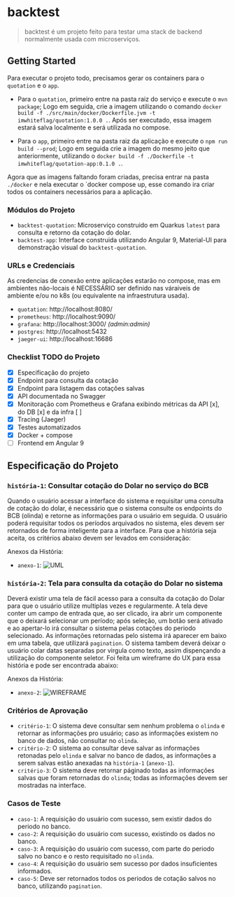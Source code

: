 # backtest
> backtest é um projeto feito para testar uma stack de backend normalmente usada com microserviços.

## Getting Started

Para executar o projeto todo, precisamos gerar os containers para o `quotation` e o `app`.

- Para o `quotation`, primeiro entre na pasta raiz do serviço e execute o `mvn package`; Logo em seguida, crie a imagem utilizando o comando `docker build -f ./src/main/docker/Dockerfile.jvm -t imwhiteflag/quotation:1.0.0 .`. Após ser executado, essa imagem estará salva localmente e será utilizada no compose.

- Para o `app`, primeiro entre na pasta raiz da aplicação e execute o `npm run build --prod`; Logo em seguida crie a imagem do mesmo jeito que anteriormente, utilizando o `docker build -f ./Dockerfile -t imwhiteflag/quotation-app:0.1.0 .`.

Agora que as imagens faltando foram criadas, precisa entrar na pasta `./docker` e nela executar o `docker compose up, esse comando ira criar todos os containers necessários para a aplicação.

### Módulos do Projeto

- `backtest-quotation`: Microserviço construido em Quarkus `latest` para consulta e retorno da cotação do dolar.
- `backtest-app`: Interface construida utilizando Angular 9, Material-UI para demonstração visual do `backtest-quotation`.

### URLs e Credenciais
As credencias de conexão entre aplicações estarão no compose, mas em ambientes não-locais é NECESSÁRIO ser definido nas váraiveis de ambiente e/ou no k8s (ou equivalente na infraestrutura usada).

-  `quotation`: http://localhost:8080/
-  `prometheus`: http://localhost:9090/
-  `grafana`: http://localhost:3000/ _(admin:admin)_
-  `postgres`: http://localhost:5432
-  `jaeger-ui`: http://localhost:16686

### Checklist TODO do Projeto
- [x] Especificação do projeto
- [x] Endpoint para consulta da cotação
- [x] Endpoint para listagem das cotações salvas
- [x] API documentada no Swagger
- [x] Monitoração com Prometheus e Grafana exibindo métricas da API [x], do DB [x] e da infra [ ]
- [x] Tracing (Jaeger)
- [x] Testes automatizados
- [x] Docker + compose
- [ ] Frontend em Angular 9

## Especificação do Projeto

### `história-1`: Consultar cotação do Dolar no serviço do BCB
Quando o usuário acessar a interface do sistema e requisitar uma consulta de cotação do dolar, é necessário que o sistema consulte os endpoints do BCB (olinda) e retorne as informações para o usuário em seguida.
O usuário poderá requisitar todos os períodos arquivados no sistema, eles devem ser retornados de forma inteligente para a interface.
Para que a história seja aceita, os critérios abaixo devem ser levados em consideração:

Anexos da História:
- `anexo-1`: ![UML](https://i.ibb.co/VHCG1JQ/Whats-App-Image-2022-08-28-at-6-04-11-PM.jpg)

### `história-2`: Tela para consulta da cotação do Dolar no sistema
Deverá existir uma tela de fácil acesso para a consulta da cotação do Dolar para que o usuário utilize multiplas vezes e regularmente. A tela deve conter um campo de entrada que, ao ser clicado, ira abrir um componente que o deixará selecionar um período; após seleção, um botão será ativado e ao apertar-lo irá consultar o sistema pelas cotações do periodo selecionado. As informações retornadas pelo sistema irá aparecer em baixo em uma tabela, que utilizará `pagination`.
O sistema tambem deverá deixar o usuário colar datas separadas por virgula como texto, assim dispençando a utilização do componente seletor. Foi feita um wireframe do UX para essa história e pode ser encontrada abaixo:

Anexos da História:
- `anexo-2`: 
![WIREFRAME](https://i.ibb.co/QmDHg4k/Whats-App-Image-2022-08-28-at-7-18-14-PM.jpg)

### Critérios de Aprovação
- `critério-1`: O sistema deve consultar sem nenhum problema o `olinda` e retornar as informações pro usuário; caso as informações existem no banco de dados, não consultar no `olinda`.
- `critério-2`: O sistema ao consultar deve salvar as informações retonadas pelo `olinda` e salvar no banco de dados, as informações a serem salvas estão anexadas na `história-1` (`anexo-1`).
- `critério-3`: O sistema deve retornar páginado todas as informações salvas que foram retornadas do `olinda`; todas as informações devem ser mostradas na interface.

### Casos de Teste
- `caso-1`: A requisição do usuário com sucesso, sem existir dados do periodo no banco.
- `caso-2`: A requisição do usuário com sucesso, existindo os dados no banco.
- `caso-3`: A requisição do usuário com sucesso, com parte do periodo salvo no banco e o resto requisitado no `olinda`.
- `caso-4`: A requisição do usuário sem sucesso por dados insuficientes informados.
- `caso-5`: Deve ser retornados todos os periodos de cotação salvos no banco, utilizando `pagination`.